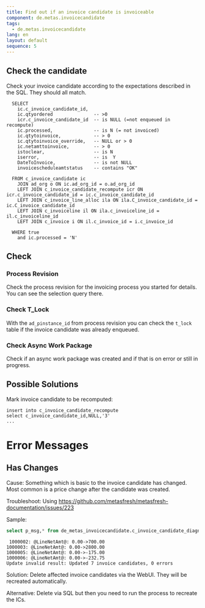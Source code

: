 ```yaml
---
title: Find out if an invoice candidate is invoiceable
component: de.metas.invoicecandidate
tags:  
  - de.metas.invoicecandidate
lang: en
layout: default
sequence: 5
---
```


## Check the candidate

Check your invoice candidate according to the expectations described in the SQL. They should all match.

```
  SELECT
    ic.c_invoice_candidate_id,
    ic.qtyordered              	-- >0
    icr.c_invoice_candidate_id	-- is NULL (=not enqueued in recompute)
    ic.processed,    			-- is N (= not invoiced)
    ic.qtytoinvoice,			-- > 0
    ic.qtytoinvoice_override,	-- NULL or > 0
    ic.netamttoinvoice,			-- > 0
    istoclear, 					-- is N
    iserror, 					-- is  Y
    DateToInvoice, 				-- is not NULL    
    invoicescheduleamtstatus 	-- contains "OK"

  FROM c_invoice_candidate ic
    JOIN ad_org o ON ic.ad_org_id = o.ad_org_id
    LEFT JOIN c_invoice_candidate_recompute icr ON icr.c_invoice_candidate_id = ic.c_invoice_candidate_id
    LEFT JOIN c_invoice_line_alloc ila ON ila.C_invoice_candidate_id = ic.C_invoice_candidate_id
    LEFT JOIN c_invoiceline il ON ila.c_invoiceline_id = il.c_invoiceline_id
    LEFT JOIN c_invoice i ON il.c_invoice_id = i.c_invoice_id

  WHERE true   
    and ic.processed = 'N'        
```

## Check

### Process Revision
Check the process revision for the invoicing process you started for details. You can see the selection query there.

### Check T_Lock
With the `ad_pinstance_id` from process revision you can check the `t_lock` table if the invoice candidate was already enqueued.

### Check Async Work Package
Check if an async work package was created and if that is on error or still in progress.


## Possible Solutions
Mark invoice candidate to be recomputed:

```
insert into c_invoice_candidate_recompute
select c_invoice_candidate_id,NULL,'3'
...
```

# Error Messages

## Has Changes

Cause: Something which is basic to the invoice candidate has changed. Most common is a price change after the candidate was created.

Troubleshoot: Using https://github.com/metasfresh/metasfresh-documentation/issues/223

Sample:

```SQL
select p_msg,* from de_metas_invoicecandidate.c_invoice_candidate_diagnose_haschanges_error_v.
```

```
 1000002: @LineNetAmt@: 0.00->700.00
1000003: @LineNetAmt@: 0.00->2800.00
1000005: @LineNetAmt@: 0.00->-175.00
1000006: @LineNetAmt@: 0.00->-232.75
Update invalid result: Updated 7 invoice candidates, 0 errors
```

Solution: Delete affected invoice candidates via the WebUI. They will be recreated automatically.

Alternative: Delete via SQL but then you need to run the process to recreate the ICs.
